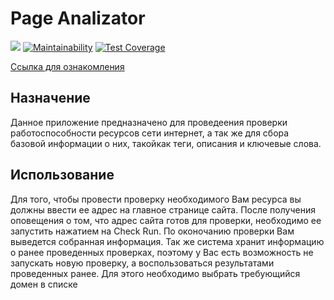 # Page Analizator

![](https://github.com/zhekavafiev/php-project-lvl3/workflows/Page-analizator-CI/badge.svg)
[![Maintainability](https://api.codeclimate.com/v1/badges/364a37984bc1e7f9a27d/maintainability)](https://codeclimate.com/github/zhekavafiev/php-project-lvl3/maintainability)
[![Test Coverage](https://api.codeclimate.com/v1/badges/364a37984bc1e7f9a27d/test_coverage)](https://codeclimate.com/github/zhekavafiev/php-project-lvl3/test_coverage)

[Ссылка для ознакомления](https://evgvfv-page-analizator.herokuapp.com/)

## Назначение
Данное приложение предназначено для проведеения проверки работоспособности ресурсов сети интернет, а так же для сбора базовой информации о них, такойкак теги, описания и ключевые слова. 

## Использование
Для того, чтобы провести проверку необходимого Вам ресурса вы должны ввести ее адрес на главное странице сайта. После получения оповещения о том, что адрес сайта готов для проверки, необходимо ее запустить нажатием на Check Run. По оконочанию проверки Вам выведется собранная информация. Так же система хранит информацию о ранее проведенных проверках, поэтому у Вас есть возможность не запускать новую проверку, а воспользоваться результатами проведенных ранее. Для этого необходимо выбрать требующийся домен в списке